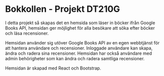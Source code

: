 # Bokkollen - Projekt DT210G

I detta projekt så skapas det en hemsida som läser in böcker ifrån Google Books API, hemsidan ger möjlighet för alla besökare att söka efter böcker och läsa recensioner.

Hemsidan använder sig utöver Google Books API av en egen webbtjänst för att hantera användare och recensioner. 
Inloggade användare kan skapa, ändra och radera sina recensioner. Hemsidan har också användare med admin behörigheter som kan ändra och radera samtliga recensioner. 

Hemsidan är skapad med React och Bootstrap.


